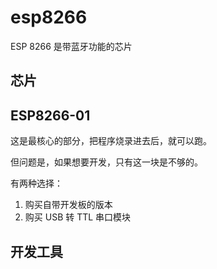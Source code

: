 # esp8266


ESP 8266 是带蓝牙功能的芯片

## 芯片

## ESP8266-01  

这是最核心的部分，把程序烧录进去后，就可以跑。  

但问题是，如果想要开发，只有这一块是不够的。

有两种选择：  

1. 购买自带开发板的版本
2. 购买 USB 转 TTL 串口模块

## 开发工具



